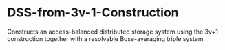 # DSS-from-3v-1-Construction
Constructs an access-balanced distributed storage system using the 3v+1 construction together with a resolvable Bose-averaging triple system
